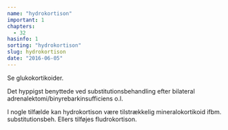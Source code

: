 ```yaml
---
name: "hydrokortison"
important: 1
chapters:
  - 32
hasinfo: 1
sorting: "hydrokortison"
slug: hydrokortison
date: "2016-06-05"
---
```


Se glukokortikoider.

Det hyppigst benyttede ved substitutionsbehandling efter bilateral
adrenalektomi/binyrebarkinsufficiens o.l.

I nogle tilfælde kan hydrokortison være tilstrækkelig mineralokortikoid ifbm.
substitutionsbeh. Ellers tilføjes fludrokortison.
